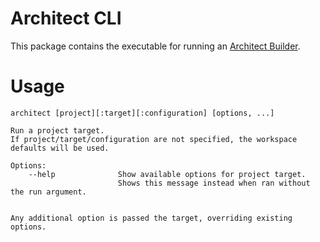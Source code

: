 # Architect CLI

This package contains the executable for running an [Architect Builder](/packages/angular_devkit/architect/README.md).

# Usage

```
architect [project][:target][:configuration] [options, ...]

Run a project target.
If project/target/configuration are not specified, the workspace defaults will be used.

Options:
    --help              Show available options for project target.
                        Shows this message instead when ran without the run argument.


Any additional option is passed the target, overriding existing options.
```
